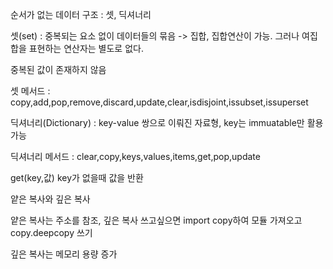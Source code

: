순서가 없는 데이터 구조 : 셋, 딕셔너리



셋(set) : 중복되는 요소 없이 데이터들의 묶음 -> 집합, 집합연산이 가능. 그러나 여집합을 표현하는 연산자는 별도로 없다.

중복된 값이 존재하지 않음

셋 메서드 : copy,add,pop,remove,discard,update,clear,isdisjoint,issubset,issuperset



딕셔너리(Dictionary) : key-value 쌍으로 이뤄진 자료형, key는 immuatable만 활용 가능

딕셔너리 메서드 : clear,copy,keys,values,items,get,pop,update

get(key,값) key가 없을때 값을 반환



얕은 복사와 깊은 복사

얕은 복사는 주소를 참조, 깊은 복사 쓰고싶으면 import copy하여 모듈 가져오고 copy.deepcopy 쓰기

깊은 복사는 메모리 용량 증가